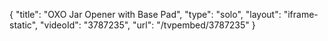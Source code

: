 {
    "title": "OXO Jar Opener with Base Pad",
    "type": "solo",
    "layout": "iframe-static",
    "videoId": "3787235",
    "url": "\/tvpembed\/3787235"
}